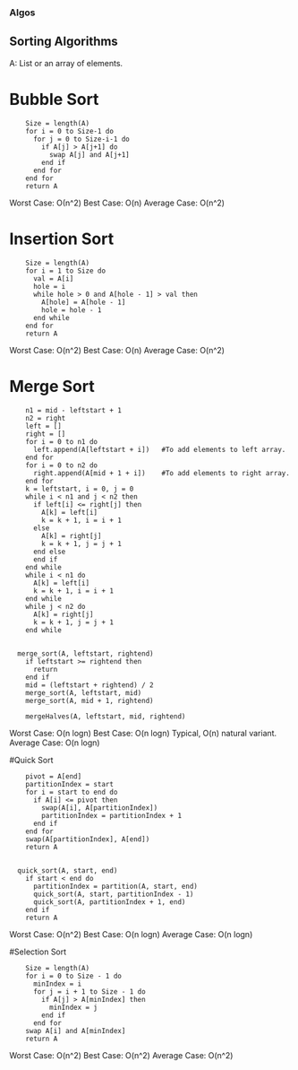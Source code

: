 ### Algos

## Sorting Algorithms

A: List or an array of elements.


# Bubble Sort
```Bubblesort(A)
    Size = length(A)
    for i = 0 to Size-1 do
      for j = 0 to Size-i-1 do
        if A[j] > A[j+1] do
          swap A[j] and A[j+1]
        end if
      end for
    end for
    return A
```
Worst Case: О(n^2)
Best Case: O(n)
Average Case: O(n^2)

# Insertion Sort
```insertionsort(A)
    Size = length(A)
    for i = 1 to Size do
      val = A[i]
      hole = i
      while hole > 0 and A[hole - 1] > val then
        A[hole] = A[hole - 1]
        hole = hole - 1
      end while
    end for
    return A
```  
Worst Case: O(n^2)
Best Case: O(n)
Average Case: O(n^2)

# Merge Sort
```mergeHalves(A, leftstart, mid, rightend)
    n1 = mid - leftstart + 1
    n2 = right
    left = []
    right = []
    for i = 0 to n1 do
      left.append(A[leftstart + i])   #To add elements to left array.
    end for
    for i = 0 to n2 do
      right.append(A[mid + 1 + i])    #To add elements to right array.
    end for
    k = leftstart, i = 0, j = 0
    while i < n1 and j < n2 then
      if left[i] <= right[j] then
        A[k] = left[i]
        k = k + 1, i = i + 1
      else
        A[k] = right[j]
        k = k + 1, j = j + 1
      end else
      end if
    end while
    while i < n1 do
      A[k] = left[i]
      k = k + 1, i = i + 1
    end while
    while j < n2 do
      A[k] = right[j]
      k = k + 1, j = j + 1
    end while


  merge_sort(A, leftstart, rightend)
    if leftstart >= rightend then
      return
    end if
    mid = (leftstart + rightend) / 2
    merge_sort(A, leftstart, mid)
    merge_sort(A, mid + 1, rightend)

    mergeHalves(A, leftstart, mid, rightend)
```

Worst Case: O(n logn)
Best Case: O(n logn) Typical, O(n) natural variant.
Average Case: O(n logn)

#Quick Sort

```partition(A, start, end)
    pivot = A[end]
    partitionIndex = start
    for i = start to end do
      if A[i] <= pivot then
        swap(A[i], A[partitionIndex])
        partitionIndex = partitionIndex + 1
      end if
    end for
    swap(A[partitionIndex], A[end])
    return A


  quick_sort(A, start, end)
    if start < end do
      partitionIndex = partition(A, start, end)
      quick_sort(A, start, partitionIndex - 1)
      quick_sort(A, partitionIndex + 1, end)
    end if
    return A
```

Worst Case: O(n^2)
Best Case: O(n logn)
Average Case: O(n logn)

#Selection Sort

```select_sort(A)
    Size = length(A)
    for i = 0 to Size - 1 do
      minIndex = i
      for j = i + 1 to Size - 1 do
        if A[j] > A[minIndex] then
          minIndex = j
        end if
      end for
    swap A[i] and A[minIndex]
    return A
```

Worst Case: O(n^2)
Best Case: O(n^2)
Average Case: O(n^2)
